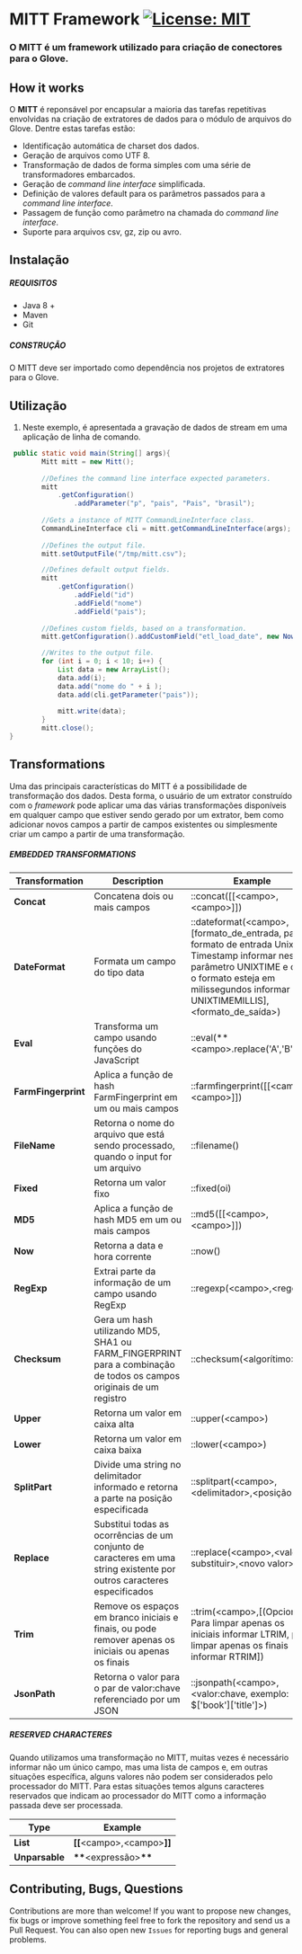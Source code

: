 
# MITT Framework [![License: MIT](https://img.shields.io/badge/License-MIT-yellow.svg)](https://opensource.org/licenses/MIT)
### O MITT é um framework utilizado para criação de conectores para o Glove.

## How it works

O **MITT** é reponsável por encapsular a maioria das tarefas repetitivas envolvidas na criação de extratores de dados para o módulo de arquivos do Glove. Dentre estas tarefas estão:

- Identificação automática de charset dos dados.
- Geração de arquivos como UTF 8. 
- Transformação de dados de forma simples com uma série de transformadores embarcados. 
- Geração de *command line interface* simplificada.
- Definição de valores default para os parâmetros passados para a *command line interface*. 
- Passagem de função como parâmetro na chamada do *command line interface*.
- Suporte para arquivos csv, gz, zip ou avro.

## Instalação

##### REQUISITOS

- Java 8 +
- Maven
- Git

##### CONSTRUÇÃO

O MITT deve ser importado como dependência nos projetos de extratores para o Glove. 

## Utilização

1. Neste exemplo, é apresentada a gravação de dados de stream em uma aplicação de linha de comando. 

```java
 public static void main(String[] args){       
	    Mitt mitt = new Mitt();
		
		//Defines the command line interface expected parameters. 
        mitt
	        .getConfiguration()
		        .addParameter("p", "pais", "Pais", "brasil");
		
		//Gets a instance of MITT CommandLineInterface class. 
        CommandLineInterface cli = mitt.getCommandLineInterface(args);
		
		//Defines the output file. 
		mitt.setOutputFile("/tmp/mitt.csv");

        //Defines default output fields. 
        mitt
	        .getConfiguration()
			    .addField("id")
			    .addField("nome")
				.addField("pais");
		
		//Defines custom fields, based on a transformation. 
        mitt.getConfiguration().addCustomField("etl_load_date", new Now());

		//Writes to the output file. 
        for (int i = 0; i < 10; i++) {
            List data = new ArrayList();
            data.add(i);
            data.add("nome do " + i );
			data.add(cli.getParameter("pais"));
			
            mitt.write(data);
        }
        mitt.close();
}
```

## Transformations

Uma das principais características do MITT é a possibilidade de transformação dos dados. Desta forma, o usuário de um extrator construído com o *framework* pode aplicar uma das várias transformações disponíveis em qualquer campo que estiver sendo gerado por um extrator, bem como adicionar novos campos a partir de campos existentes ou simplesmente criar um campo a partir de uma transformação. 

##### EMBEDDED TRANSFORMATIONS

| Transformation| Description| Example |
|--|--|--|
| **Concat** | Concatena dois ou mais campos | ::concat([[<campo\>,<campo\>]])|
| **DateFormat**| Formata um campo do tipo data | ::dateformat(<campo\>,[formato_de_entrada, para formato de entrada Unix Timestamp informar neste parâmetro UNIXTIME e caso o formato esteja em milissegundos informar UNIXTIMEMILLIS],<formato_de_saída\>)|
| **Eval**| Transforma um campo usando funções do JavaScript | ::eval(\*\*<campo\>.replace('A','B')\*\*) |
| **FarmFingerprint**| Aplica a função de hash FarmFingerprint em um ou mais campos | ::farmfingerprint([[<campo\>,<campo\>]]) |
| **FileName**| Retorna o nome do arquivo que está sendo processado, quando o input for um arquivo  | ::filename() |
| **Fixed**| Retorna um valor fixo | ::fixed(oi) |
| **MD5**| Aplica a função de hash MD5 em um ou mais campos | ::md5([[<campo\>,<campo\>]])|
| **Now**| Retorna a data e hora corrente | ::now() |
| **RegExp**| Extrai parte da informação de um campo usando RegExp | ::regexp(<campo\>,<regex\>) |
| **Checksum**| Gera um hash utilizando MD5, SHA1 ou FARM_FINGERPRINT para a combinação de todos os campos originais de um registro | ::checksum(<algorítimo\>) |
| **Upper**| Retorna um valor em caixa alta | ::upper(<campo\>) |
| **Lower**| Retorna um valor em caixa baixa | ::lower(<campo\>) |
| **SplitPart**| Divide uma string no delimitador informado e retorna a parte na posição especificada | ::splitpart(<campo\>,<delimitador\>,<posição\>) |
| **Replace**| Substitui todas as ocorrências de um conjunto de caracteres em uma string existente por outros caracteres especificados | ::replace(<campo\>,<valor a substituir\>,<novo valor\>) |
| **Trim**| Remove os espaços em branco iniciais e finais, ou pode remover apenas os iniciais ou apenas os finais | ::trim(<campo\>,[(Opcional) Para limpar apenas os iniciais informar LTRIM, para limpar apenas os finais informar RTRIM]) |
| **JsonPath**| Retorna o valor para o par de valor:chave referenciado por um JSON | ::jsonpath(<campo\>,<valor:chave, exemplo: $['book']['title']\>) |


##### RESERVED CHARACTERES

Quando utilizamos uma transformação no MITT, muitas vezes é necessário informar não um único campo, mas uma lista de campos e, em outras situações específica, alguns valores não podem ser considerados pelo processador do MITT. Para estas situações temos alguns caracteres reservados que indicam ao processador do MITT como a informação passada deve ser processada. 

| Type| Example |
|--|--|
| **List** | **[[**<campo\>,<campo\>**]]** |
| **Unparsable** | **\*\***<expressão\>**\*\*** |

## Contributing, Bugs, Questions
Contributions are more than welcome! If you want to propose new changes, fix bugs or improve something feel free to fork the repository and send us a Pull Request. You can also open new `Issues` for reporting bugs and general problems.
